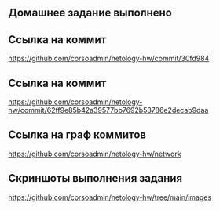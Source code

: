 ## Домашнее задание выполнено

## Ссылка на коммит
https://github.com/corsoadmin/netology-hw/commit/30fd984

## Ссылка на коммит
https://github.com/corsoadmin/netology-hw/commit/62ff9e85b42a39577bb7692b53786e2decab9daa

## Ссылка на граф коммитов
https://github.com/corsoadmin/netology-hw/network

## Скриншоты выполнения задания
https://github.com/corsoadmin/netology-hw/tree/main/images